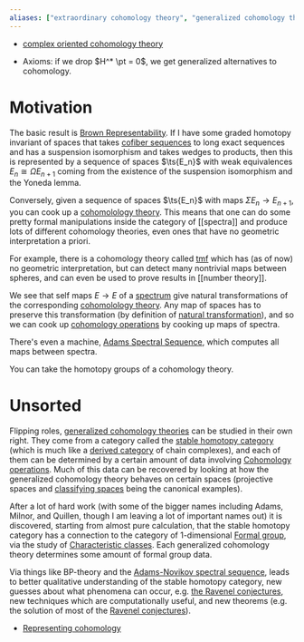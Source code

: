 ```yaml
---
aliases: ["extraordinary cohomology theory", "generalized cohomology theory"]
---
```


- [complex oriented cohomology theory](complex%20oriented%20cohomology%20theory.md)

- Axioms: if we drop $H^* \pt = 0$, we get generalized alternatives to cohomology.

# Motivation

The basic result is [Brown Representability](Brown%20Representability). If I have some graded homotopy invariant of spaces that takes [cofiber sequences](zettelkasten/cofiber%20sequence.md) to long exact sequences and has a suspension isomorphism and takes wedges to products, then this is represented by a sequence of spaces $\ts{E_n}$ with weak equivalences $E_n \cong \Omega E_{n+1}$ coming from the existence of the suspension isomorphism and the Yoneda lemma. 

Conversely, given a sequence of spaces $\ts{E_n}$ with maps $\Sigma E_n\to E_{n+1}$, you can cook up a [cohomolology theory](cohomolology%20theory.md). This means that one can do some pretty formal manipulations inside the category of [[spectra]] and produce lots of different cohomology theories, even ones that have no geometric interpretation a priori.

For example, there is a cohomology theory called [tmf](Topological%20modular%20forms.md) which has (as of now) no geometric interpretation, but can detect many nontrivial maps between spheres, and can even be used to prove results in [[number theory]].

We see that self maps $E\to E$ of a [spectrum](spectrum) give natural transformations of the corresponding [cohomolology theory](cohomolology%20theory.md). Any map of spaces has to preserve this transformation (by definition of [natural transformation](natural%20transformation.md)), and so we can cook up [cohomology operations](zettelkasten/Cohomology%20operations.md) by cooking up maps of spectra. 

There's even a machine, [Adams Spectral Sequence](Adams%20Spectral%20Sequence), which computes all maps between spectra.

You can take the homotopy groups of a cohomology theory.

# Unsorted

Flipping roles, [generalized cohomology theories](cohomolology%20theory.md) can be studied in their own right. They come from a category called the [stable homotopy category](stable%20homotopy%20category) (which is much like a [derived category](derived%20category.md) of chain complexes), and each of them can be determined by a certain amount of data involving [Cohomology operations](Cohomology%20operations.md). Much of this data can be recovered by looking at how the generalized cohomology theory behaves on certain spaces (projective spaces and [classifying spaces](classifying%20space.md) being the canonical examples).

After a lot of hard work (with some of the bigger names including Adams, Milnor, and Quillen, though I am leaving a lot of important names out) it is discovered, starting from almost pure calculation, that the stable homotopy category has a connection to the category of 1-dimensional [Formal group](../Formal%20group.md), via the study of [Characteristic classes](characteristic%20class.md). Each generalized cohomology theory determines some amount of formal group data.

Via things like BP-theory and the [Adams-Novikov spectral sequence](Adams-Novikov%20spectral%20sequence), leads to better qualitative understanding of the stable homotopy category, new guesses about what phenomena can occur, e.g. [the Ravenel conjectures](Ravenel%20conjecture), new techniques which are computationally useful, and new theorems (e.g. the solution of most of the [Ravenel conjectures](Ravenel%20conjectures)).

- [Representing cohomology](Representing%20cohomology)